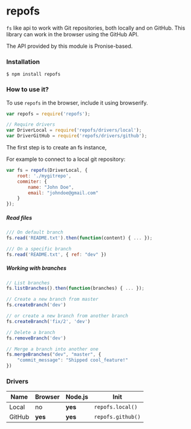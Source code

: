 # repofs

`fs` like api to work with Git repositories, both locally and on GitHub. This library can work in the browser using the GitHub API.

The API provided by this module is Pronise-based.

### Installation

```
$ npm install repofs
```

### How to use it?

To use `repofs` in the browser, include it using browserify.

```js
var repofs = require('repofs');

// Require drivers
var DriverLocal = require('repofs/drivers/local');
var DriverGitHub = require('repofs/drivers/github');
```

The first step is to create an fs instance,

For example to connect to a local git repository:

```js
var fs = repofs(DriverLocal, {
    root: './mygitrepo',
    commiter: {
        name: "John Doe",
        email: "johndoe@gmail.com"
    }
});
```

##### Read files

```js
/// On default branch
fs.read('README.txt').then(function(content) { ... });

/// On a specific branch
fs.read('README.txt', { ref: "dev" })
```

##### Working with branches

```js
// List branches
fs.listBranches().then(function(branches) { ... });

// Create a new branch from master
fs.createBranch('dev')

// or create a new branch from another branch
fs.createBranch('fix/2', 'dev')

// Delete a branch
fs.removeBranch('dev')

// Merge a branch into another one
fs.mergeBranches("dev", "master", {
    "commit_message": "Shipped cool_feature!"
})
```


### Drivers

| Name | Browser | Node.js | Init |
| ---- | ------- | ------- | ---- |
| Local | no | **yes** | `repofs.local()` |
| GitHub | **yes** | **yes** | `repofs.github()` |

